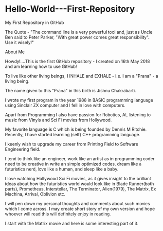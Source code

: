 # Hello-World---First-Repository
My First Repository in GitHub

The Quote - "The command line is a very powerful tool and, just as Uncle Ben said to Peter Parker, "With great power comes great responsibility". Use it wisely!"

About Me

Howdy!....This is the first GitHub repository - I created on 16th May 2018 and am learning how to use GitHub!

To live like other living beings, I INHALE and EXHALE - i.e. I am a "Prana" - a living being.

The name given to this "Prana" in this birth is Jishnu Chakrabarti.

I wrote my first program in the year 1988 in BASIC programming language using Sinclair ZX computer and I fell in love with computers.

Apart from Programming I also have passion for Robotics, AI, listening to music from Vinyls and Sci Fi movies from Hollywood.

My favorite language is C which is being founded by Dennis M Ritchie. Recently, I have started learning (self) C++ programming language.

I keenly wish to upgrade my career from Printing Field to Software Engineering field.

I tend to think like an engineer, work like an artist as in programming coder need to be creative in write an simple optimized codes, dream like a futuristics nerd, love like a human, and sleep like a baby.

I love watching Hollywood Sci Fi movies, as it gives insight to the brilliant ideas about how the futuristics world would look like in Blade Runner(both parts), Prometheus, Interstellar, The Terminator, Alien(1979), The Matrix, Ex Machina, Arrival, Oblivion  etc.

I will pen down my personal thoughts and comments about such movies which I come across. I may create short story of my own version and hope whoever will read this will definitely enjoy in reading.

I start with the Matrix movie and here is some interesting part of it.
